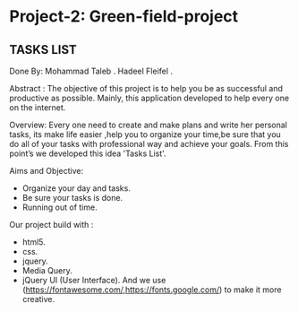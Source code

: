 # Project-2: Green-field-project



TASKS LIST
------------

Done By:
Mohammad Taleb .
Hadeel Fleifel .

Abstract : 
The objective of this project is to help you be as successful and productive as possible.
Mainly, this application developed to help every one on the internet.

Overview:
Every one need to  create and make plans and write her personal tasks, its make life easier ,help you to organize your time,be sure that you do all of your tasks with  professional way and achieve your goals.
From this point’s we  developed this idea 'Tasks List'.

Aims and Objective:
- Organize your day and tasks.
- Be sure your tasks is done.
- Running out of time.

Our project build with :
- html5.
- css.
- jquery.
- Media Query.
- jQuery UI (User Interface).
And we use (https://fontawesome.com/,https://fonts.google.com/) to make it more creative.

